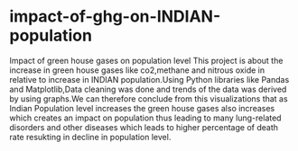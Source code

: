 # impact-of-ghg-on-INDIAN-population
Impact of green house gases on population level
This project is about the increase in green house gases like co2,methane and nitrous oxide in relative to increase in INDIAN population.Using Python libraries like Pandas and Matplotlib,Data cleaning was done and trends of the data was derived by using graphs.We can therefore conclude from this visualizations  that as Indian Population level increases the green house gases also increases which creates an impact on population thus leading to many lung-related disorders and other diseases which leads to higher percentage of death rate resukting in decline in population level.
